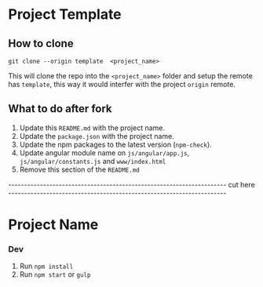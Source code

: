 # Project Template

## How to clone

```
git clone --origin template  <project_name>
```
This will clone the repo into the `<project_name>` folder and setup the remote has `template`, this way it would interfer with the project `origin` remote.

## What to do after fork
1. Update this `README.md` with the project name.
2. Update the `package.json` with the project name.
3. Update the npm packages to the latest version (`npm-check`).
4. Update angular module name on `js/angular/app.js`, `js/angular/constants.js` and `www/index.html`
5. Remove this section of the `README.md`

--------------------------------------------------------------------- cut here ---------------------------------------------------------------------

# Project Name

### Dev
1. Run `npm install`
2. Run `npm start` or `gulp`

